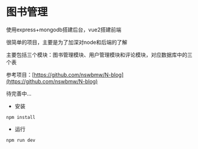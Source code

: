 # 图书管理

使用express+mongodb搭建后台，vue2搭建前端

很简单的项目，主要是为了加深对node和后端的了解

主要包括三个模块：图书管理模块、用户管理模块和评论模块，对应数据库中的三个表

参考项目：[https://github.com/nswbmw/N-blog](https://github.com/nswbmw/N-blog)

待完善中...

- 安装

`npm install` 

- 运行

`npm run dev`



